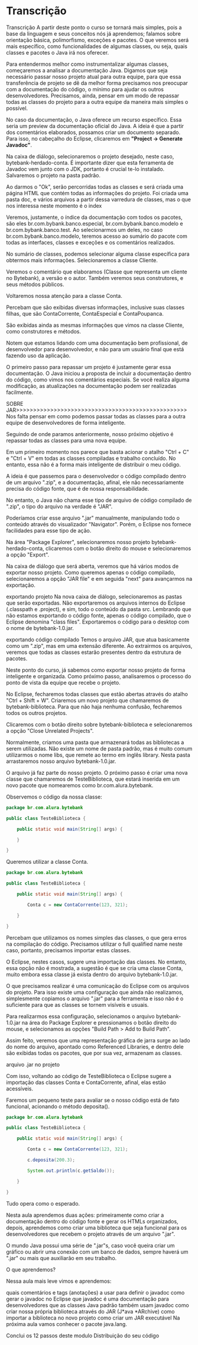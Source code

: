 # Transcrição

Transcrição
A partir deste ponto o curso se tornará mais simples, pois a base da linguagem e seus conceitos nós já aprendemos; falamos sobre orientação básica, polimorfismo, exceções e pacotes. O que veremos será mais específico, como funcionalidades de algumas classes, ou seja, quais classes e pacotes o Java irá nos oferecer.

Para entendermos melhor como instrumentalizar algumas classes, começaremos a analisar a documentação Java. Digamos que seja necessário passar nosso projeto atual para outra equipe, para que essa transferência 
de projeto se dê da melhor forma precisamos nos preocupar com a documentação 
do código, o mínimo para ajudar os outros desenvolvedores. Precisamos, ainda, 
pensar em um modo de repassar todas as classes do projeto para a outra equipe 
da maneira mais simples o possível.

No caso da documentação, o Java oferece um recurso específico.
Essa seria um preview da documentação oficial do Java. A ideia é que a partir dos 
comentários elaborados, possamos criar um documento separado. Para isso, no cabeçalho 
do Eclipse, clicaremos em **"Project -> Generate Javadoc"**.

Na caixa de diálogo, selecionaremos o projeto desejado, neste caso, bytebank-herdado-conta. 
É importante dizer que esta ferramenta de Javadoc vem junto com o JDK, portanto é crucial 
te-lo instalado. Salvaremos o projeto na pasta padrão.

Ao darmos o "Ok", serão percorridas todas as classes e será criada uma página HTML que 
contém todas as informações do projeto. Foi criada uma pasta doc, e vários arquivos a 
partir dessa varredura de classes, mas o que nos interessa neste momento é o index

Veremos, justamente, o índice da documentação com todos os pacotes, são eles 
br.com.bybank.banco.especial, br.com.bybank.banco.modelo e br.com.bybank.banco.test.
Ao selecionarmos um deles, no caso br.com.bybank.banco.modelo, teremos acesso ao 
sumário do pacote com todas as interfaces, classes e exceções e os comentários realizados.

No sumário de classes, podemos selecionar alguma classe específica para obtermos mais 
informações. Selecionaremos a classe Cliente.

Veremos o comentário que elaboramos (Classe que representa um cliente no Bytebank), a 
versão e o autor. Também veremos seus construtores, e seus métodos públicos.

Voltaremos nossa atenção para a classe Conta.

Percebam que são exibidas diversas informações, inclusive suas classes filhas, que são 
ContaCorrente, ContaEspecial e ContaPoupanca.

São exibidas ainda as mesmas informações que vimos na classe Cliente, como construtores e métodos.

Notem que estamos lidando com uma documentação bem profissional, de desenvolvedor para 
desenvolvedor, e não para um usuário final que está fazendo uso da aplicação.

O primeiro passo para repassar um projeto é justamente gerar essa documentação. O Java 
iniciou a proposta de incluir a documentação dentro do código, como vimos nos comentários 
especiais. Se você realiza alguma modificação, as atualizações na documentação podem ser 
realizadas facilmente.


SOBRE JAR>>>>>>>>>>>>>>>>>>>>>>>>>>>>>>>>>>>>>>>>>>>>>>>>>>
Nos falta pensar em como podemos passar todas as classes para a outra equipe de desenvolvedores 
de forma inteligente.

Seguindo de onde paramos anteriormente, nosso próximo objetivo é repassar todas as classes para uma nova equipe.

Em um primeiro momento nos parece que basta acionar o atalho "Ctrl + C" e "Ctrl + V" em todas as 
classes compiladas e trabalho concluído. No entanto, essa não é a forma mais inteligente de distribuir o meu código.

A ideia é que passemos para o desenvolvedor o código compilado dentro de um arquivo ".zip", e a 
documentação, afinal, ele não necessariamente precisa do código fonte, que é de nossa responsabilidade.

No entanto, o Java não chama esse tipo de arquivo de código compilado de ".zip", o tipo do arquivo 
na verdade é "JAR".

Poderíamos criar esse arquivo ".jar" manualmente, manipulando todo o conteúdo através do visualizador 
"Navigator". Porém, o Eclipse nos fornece facilidades para esse tipo de ação.

Na área "Package Explorer", selecionaremos nosso projeto bytebank-herdado-conta, clicaremos com o botão 
direito do mouse e selecionaremos a opção "Export".

Na caixa de diálogo que será aberta, veremos que há vários modos de exportar nosso projeto. Como 
queremos apenas o código compilado, selecionaremos a opção "JAR file" e em seguida "next" para avançarmos 
na exportação.

exportando projeto
Na nova caixa de diálogo, selecionaremos as pastas que serão exportadas. Não exportaremos os arquivos 
internos do Eclipse (.classpath e .project), e sim, todo o conteúdo da pasta src. Lembrando que não 
estamos exportando o código fonte, apenas o código compilado, que o Eclipse denomina "class files". 
Exportaremos o código para o desktop com o nome de bytebank-1.0.jar.

exportando código compilado
Temos o arquivo JAR, que atua basicamente como um ".zip", mas em uma extensão diferente. Ao extrairmos 
os arquivos, veremos que todas as classes estarão presentes dentro da estrutura de pacotes.

Neste ponto do curso, já sabemos como exportar nosso projeto de forma inteligente e organizada. Como 
próximo passo, analisaremos o processo do ponto de vista da equipe que recebe o projeto.

No Eclipse, fecharemos todas classes que estão abertas através do atalho "Ctrl + Shift + W". Criaremos 
um novo projeto que chamaremos de bytebank-biblioteca. Para que não haja nenhuma confusão, fecharemos 
todos os outros projetos.

Clicaremos com o botão direito sobre bytebank-biblioteca e selecionaremos a opção "Close Unrelated Projects".

Normalmente, criamos uma pasta que armazenará todas as bibliotecas a serem utilizadas. Não existe um 
nome de pasta padrão, mas é muito comum utilizarmos o nome libs, que remete ao termo em inglês library. 
Nesta pasta arrastaremos nosso arquivo bytebank-1.0.jar.

O arquivo já faz parte do nosso projeto. O próximo passo é criar uma nova classe que chamaremos de 
TesteBiblioteca, que estará inserida em um novo pacote que nomearemos como br.com.alura.bytebank.

Observemos o código da nossa classe:

```java
package br.com.alura.bytebank

public class TesteBiblioteca { 

    public static void main(String[] args) { 

    }

}
```
Queremos utilizar a classe Conta.

```java
package br.com.alura.bytebank

public class TesteBiblioteca { 

    public static void main(String[] args) { 

        Conta c = new ContaCorrente(123, 321);

    }

}
```
Percebam que utilizamos os nomes simples das classes, o que gera erros na compilação do código. 
Precisamos utilizar o full qualified name neste caso, portanto, precisamos importar estas classes.

O Eclipse, nestes casos, sugere uma importação das classes. No entanto, essa opção não é mostrada, 
a sugestão é que se cria uma classe Conta, muito embora essa classe já exista dentro do arquivo bytebank-1.0.jar.

O que precisamos realizar é uma comunicação do Eclipse com os arquivos do projeto. Para isso existe 
uma configuração que ainda não realizamos, simplesmente copiamos o arquivo ".jar" para a ferramenta 
e isso não é o suficiente para que as classes se tornem visíveis e usuais.

Para realizarmos essa configuração, selecionamos o arquivo bytebank-1.0.jar na área do Package Explorer 
e pressionamos o botão direito do mouse, e selecionamos as opções "Build Path > Add to Build Path".

Assim feito, veremos que uma representação gráfica de jarra surge ao lado do nome do arquivo, apontado 
como Referenced Libraries, e dentro dele são exibidas todas os pacotes, que por sua vez, armazenam as classes.

arquivo .jar no projeto

Com isso, voltando ao código de TesteBiblioteca o Eclipse sugere a importação das classes Conta e 
ContaCorrente, afinal, elas estão acessíveis.

Faremos um pequeno teste para avaliar se o nosso código está de fato funcional, acionando o método deposita().

```java
package br.com.alura.bytebank

public class TesteBiblioteca { 

    public static void main(String[] args) { 

        Conta c = new ContaCorrente(123, 321);

        c.deposita(200.3);

        System.out.println(c.getSaldo());

    }

}
```
Tudo opera como o esperado.

Nesta aula aprendemos duas ações: primeiramente como criar a documentação dentro do código fonte 
e gerar os HTMLs organizados, depois, aprendemos como criar uma biblioteca que seja funcional para 
os desenvolvedores que recebem o projeto através de um arquivo ".jar".

O mundo Java possui uma série de ".jar"s, caso você queira criar um gráfico ou abrir uma conexão 
com um banco de dados, sempre haverá um ".jar" ou mais que auxiliarão em seu trabalho.

O que aprendemos?

Nessa aula mais leve vimos e aprendemos:

quais comentários e tags (anotações) a usar para definir o javadoc
como gerar o javadoc no Eclipse
que javadoc é uma documentação para desenvolvedores
que as classes Java padrão também usam javadoc
como criar nossa própria biblioteca através do JAR (J*ava *ARchive)
como importar a biblioteca no novo projeto
como criar um JAR executável
Na próxima aula vamos conhecer o pacote java.lang.

Conclui os 12 passos deste modulo Distribuição do seu código